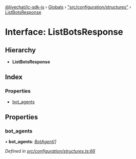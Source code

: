 [@livechat/lc-sdk-js](../README.md) › [Globals](../globals.md) › ["src/configuration/structures"](../modules/_src_configuration_structures_.md) › [ListBotsResponse](_src_configuration_structures_.listbotsresponse.md)

# Interface: ListBotsResponse

## Hierarchy

* **ListBotsResponse**

## Index

### Properties

* [bot_agents](_src_configuration_structures_.listbotsresponse.md#bot_agents)

## Properties

###  bot_agents

• **bot_agents**: *[BotAgent](_src_configuration_structures_.botagent.md)[]*

*Defined in [src/configuration/structures.ts:66](https://github.com/livechat/lc-sdk-js/blob/e25bbbb/src/configuration/structures.ts#L66)*
